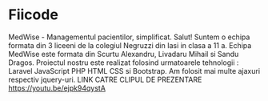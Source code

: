# Fiicode
MedWise - Managementul pacientilor, simplificat.
Salut! Suntem o echipa formata din 3 liceeni de la colegiul Negruzzi din Iasi in clasa a 11 a. Echipa MedWise este formata din Scurtu Alexandru, Livadaru Mihail si Sandu Dragos.
Proiectul nostru este realizat folosind urmatoarele tehnologii : Laravel JavaScript PHP HTML CSS si Bootstrap. Am folosit mai multe ajaxuri respectiv jquery-uri.
LINK CATRE CLIPUL DE PREZENTARE
https://youtu.be/ejpk94qystA
